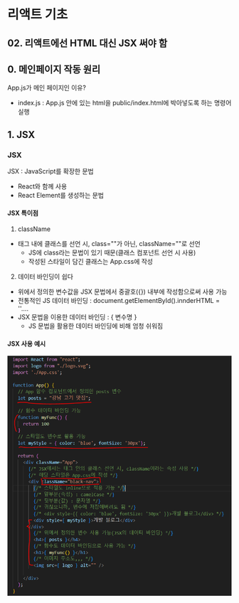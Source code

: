 # 리액트 기초
## 02. 리액트에선 HTML 대신 JSX 써야 함

## 0. 메인페이지 작동 원리
App.js가 메인 페이지인 이유?
- index.js : App.js 안에 있는 html을 public/index.html에 박아넣도록 하는 명령어 실행

## 1. JSX
### JSX
JSX : JavaScript를 확장한 문법
- React와 함께 사용
- React Element를 생성하는 문법

#### JSX 특이점
1. className
- 태그 내에 클래스를 선언 시, class=""가 아닌, className=""로 선언
    - JS에 class라는 문법이 있기 때문(클래스 컴포넌트 선언 시 사용)
    - 작성된 스타일이 담긴 클래스는 App.css에 작성
2. 데이터 바인딩이 쉽다
- 위에서 정의한 변수값을 JSX 문법에서 중괄호({}) 내부에 작성함으로써 사용 가능
- 전통적인 JS 데이터 바인딩 : document.getElementById().innderHTML = ''....
- JSX 문법을 이용한 데이터 바인딩 : { 변수명 }
    - JS 문법을 활용한 데이터 바인딩에 비해 엄청 쉬워짐

#### JSX 사용 예시
![Alt text](<images/02. 리액트에선 HTML 대신 JSX 써야 함/1 - JSX 사용법.PNG>)